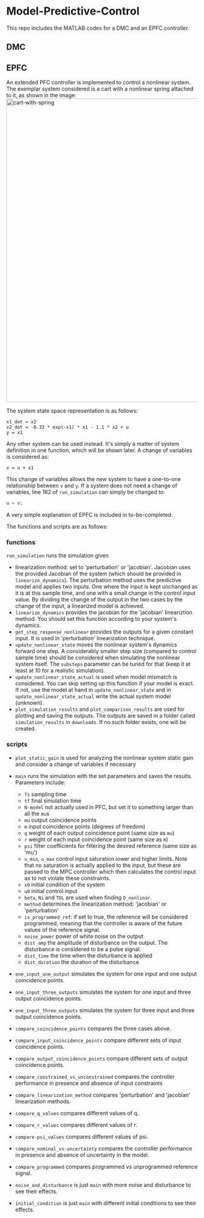 # Model-Predictive-Control
This repo includes the MATLAB codes for a DMC and an EPFC controller.

## DMC
<!-- Add content here -->

## EPFC
An extended PFC controller is implemented to control a nonlinear system. The exemplar system considered is a cart with a nonlinear spring attached to it, as shown in the image:
<img width="1000" height="800" alt="cart-with-spring" src="https://github.com/user-attachments/assets/05ea10e7-072e-4275-8c02-80a70bdfcb7c" />


The system state space representation is as follows:
```
x1_dot = x2
x2_dot = -0.33 * exp(-x1) * x1 - 1.1 * x2 + u
y = x1
```

Any other system can be used instead. It's simply a matter of system definition in one function, which will be shown later.
A change of variables is considered as:
```
v = u + x1
```

This change of variables allows the new system to have a one-to-one relationship between `v` and `y`. If a system does not need a change of variables, line 162 of `run_simulation` can simply be changed to:
```matlab
u = v;
```
A very simple explanation of EPFC is included in to-be-completed.

The functions and scripts are as follows:
### functions
`run_simulation` runs the simulation given
- linearization method: set to 'perturbation' or 'jacobian'. Jacobian uses the provided Jacobian of the system (which should be provided in `linearize_dynamics`). The perturbation method uses the predictive model and applies two inputs. One where the input is kept unchanged as it is at this sample time, and one with a small change in the control input value. By dividing the change of the output in the two cases by the change of the input, a linearized model is achieved.
- `linearize_dynamics` provides the jacobian for the 'jacobian' lineariztion method. You should set this function according to your system's dynamics.
- `get_step_response_nonlinear` provides the outputs for a given constant input. It is used in 'perturbation' linearization technique.
- `update_nonlinear_state` moves the nonlinear system's dynamics forward one step. A considerably smaller step size (compared to control sample time) should be considered when simulating the nonlinear system itself. The `substeps` parameter can be tuned for that (keep it at least at 10 for a realistic simulation).
- `update_nonlinear_state_actual` is used when model mismatch is considered. You can skip setting up this function if your model is exact. If not, use the model at hand in `update_nonlinear_state` and in `update_nonlinear_state_actual` write the actual system model (unknown). 
- `plot_simulation_results` and `plot_comparison_results` are used for plotting and saving the outputs. The outputs are saved in a folder called `simulation_results` in `downloads`. If no such folder exists, one will be created.

### scripts
- `plot_static_gain` is used for analyzing the nonlinear system static gain and consider a change of variables if necessary
- `main` runs the simulation with the set parameters and saves the results. Parameters include:
    - `Ts` sampling time
    - `tf` final simulation time
    - `N-model` not actually used in PFC, but set it to something larger than all the `mu`s
    - `mu` output coincidence points
    - `m` input coincidence points (degrees of freedom)
    - `q` weight of each output coincidence point (same size as `mu`)
    - `r` weight of each input coincidence point (same size as `m`)
    - `psi` filter coefficients for filtering the desired reference (same size as 'mu')
    - `u_min`, `u_max` control input saturation lower and higher limits. Note that no saturation is actually applied to the input, but these are passed to the MPC controller which then calculates the control input as to not violate these constraints.
    - `x0` initial condition of the system
    - `u0` initial control input
    - `beta`, `Ni` and `TOL` are used when finding `D_nonlinar`. 
    - `method` determines the linearization method: 'jacobian' or 'perturbation'
    - `is_programmed_ref`: if set to true, the reference will be considered programmed, meaning that the controller is aware of the future values of the reference signal.
    - `noise_power` power of white noise on the output
    - `dist_amp` the amplitude of disturbance on the output. The disturbance is considered to be a pulse signal.
    - `dist_time` the time when the disturbance is applied
    - `dist_duration` the duration of the disturbance

- `one_input_one_output` simulates the system for one input and one output coincidence points.
- `one_input_three_outputs` simulates the system for one input and three output coincidence points.
- `one_input_three_outputs` simulates the system for three input and three output coincidence points.
- `compare_coincidence_points` compares the three cases above.
- `compare_input_coincidence_points` compare different sets of input coincidence points.
- `compare_output_coincidence_points` compare different sets of output coincidence points.
- `compare_constrained_vs_unconstrained` compares the controller performance in presence and absence of input constraints
- `compare_linearization_method` compares 'perturbation' and 'jacobian' linearization methods.
- `compare_q_values` compares different values of q. 
- `compare_r_values` compares different values of r.
- `compare-psi_values` compares different values of psi.
- `compare_nominal_vs-uncertainty` compares the controller performance in presence and absence of uncertainty in the model.
- `compare_programmed` compares programmed vs unprogrammed reference signal.
- `noise_and_disturbance` is just `main` with more noise and disturbance to see their effects.
- `initial_condition` is just `main` with different initial conditions to see their effects.



